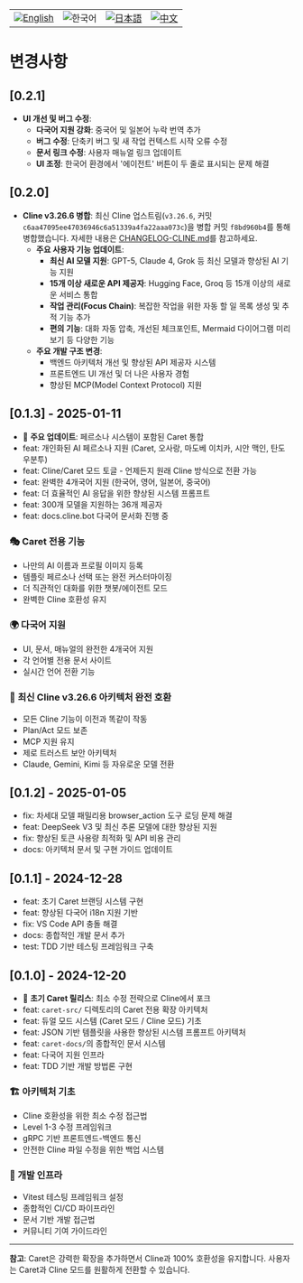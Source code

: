 <div align="center">
  <table>
    <tr>
      <td align="center">
        <a href="../../CHANGELOG.md">
          <img src="https://img.shields.io/badge/English-2563eb?style=for-the-badge&labelColor=1e40af" alt="English"/>
        </a>
      </td>
      <td align="center">
        <img src="https://img.shields.io/badge/한국어-16a34a?style=for-the-badge&labelColor=15803d" alt="한국어"/>
      </td>
      <td align="center">
        <a href="../ja/CHANGELOG.md">
          <img src="https://img.shields.io/badge/日本語-ea580c?style=for-the-badge&labelColor=c2410c" alt="日本語"/>
        </a>
      </td>
      <td align="center">
        <a href="../zh-cn/CHANGELOG.md">
          <img src="https://img.shields.io/badge/中文-dc2626?style=for-the-badge&labelColor=b91c1c" alt="中文"/>
        </a>
      </td>
    </tr>
  </table>
</div>

# 변경사항

## [0.2.1]

- **UI 개선 및 버그 수정**:
  - **다국어 지원 강화**: 중국어 및 일본어 누락 번역 추가
  - **버그 수정**: 단축키 버그 및 새 작업 컨텍스트 시작 오류 수정
  - **문서 링크 수정**: 사용자 매뉴얼 링크 업데이트
  - **UI 조정**: 한국어 환경에서 '에이전트' 버튼이 두 줄로 표시되는 문제 해결

## [0.2.0]

- **Cline v3.26.6 병합**: 최신 Cline 업스트림(`v3.26.6`, 커밋 `c6aa47095ee47036946c6a51339a4fa22aaa073c`)을 병합 커밋 `f8bd960b4`를 통해 병합했습니다. 자세한 내용은 [CHANGELOG-CLINE.md](../../CHANGELOG-CLINE.md)를 참고하세요.
  - **주요 사용자 기능 업데이트**:
    - **최신 AI 모델 지원**: GPT-5, Claude 4, Grok 등 최신 모델과 향상된 AI 기능 지원
    - **15개 이상 새로운 API 제공자**: Hugging Face, Groq 등 15개 이상의 새로운 서비스 통합
    - **작업 관리(Focus Chain)**: 복잡한 작업을 위한 자동 할 일 목록 생성 및 추적 기능 추가
    - **편의 기능**: 대화 자동 압축, 개선된 체크포인트, Mermaid 다이어그램 미리보기 등 다양한 기능
  - **주요 개발 구조 변경**:
    - 백엔드 아키텍처 개선 및 향상된 API 제공자 시스템
    - 프론트엔드 UI 개선 및 더 나은 사용자 경험
    - 향상된 MCP(Model Context Protocol) 지원

## [0.1.3] - 2025-01-11

- 🎉 **주요 업데이트**: 페르소나 시스템이 포함된 Caret 통합
- feat: 개인화된 AI 페르소나 지원 (Caret, 오사랑, 마도베 이치카, 시안 맥인, 탄도 우분투)
- feat: Cline/Caret 모드 토글 - 언제든지 원래 Cline 방식으로 전환 가능
- feat: 완벽한 4개국어 지원 (한국어, 영어, 일본어, 중국어)
- feat: 더 효율적인 AI 응답을 위한 향상된 시스템 프롬프트
- feat: 300개 모델을 지원하는 36개 제공자
- feat: docs.cline.bot 다국어 문서화 진행 중

### 🎭 Caret 전용 기능
- 나만의 AI 이름과 프로필 이미지 등록
- 템플릿 페르소나 선택 또는 완전 커스터마이징
- 더 직관적인 대화를 위한 챗봇/에이전트 모드
- 완벽한 Cline 호환성 유지

### 🌍 다국어 지원
- UI, 문서, 매뉴얼의 완전한 4개국어 지원
- 각 언어별 전용 문서 사이트
- 실시간 언어 전환 기능

### 🚀 **최신 Cline v3.26.6 아키텍처 완전 호환**
- 모든 Cline 기능이 이전과 똑같이 작동
- Plan/Act 모드 보존
- MCP 지원 유지
- 제로 트러스트 보안 아키텍처
- Claude, Gemini, Kimi 등 자유로운 모델 전환

## [0.1.2] - 2025-01-05

- fix: 차세대 모델 패밀리용 browser_action 도구 로딩 문제 해결
- feat: DeepSeek V3 및 최신 추론 모델에 대한 향상된 지원
- fix: 향상된 토큰 사용량 최적화 및 API 비용 관리
- docs: 아키텍처 문서 및 구현 가이드 업데이트

## [0.1.1] - 2024-12-28

- feat: 초기 Caret 브랜딩 시스템 구현
- feat: 향상된 다국어 i18n 지원 기반
- fix: VS Code API 충돌 해결
- docs: 종합적인 개발 문서 추가
- test: TDD 기반 테스팅 프레임워크 구축

## [0.1.0] - 2024-12-20

- 🎉 **초기 Caret 릴리스**: 최소 수정 전략으로 Cline에서 포크
- feat: `caret-src/` 디렉토리의 Caret 전용 확장 아키텍처
- feat: 듀얼 모드 시스템 (Caret 모드 / Cline 모드) 기초
- feat: JSON 기반 템플릿을 사용한 향상된 시스템 프롬프트 아키텍처
- feat: `caret-docs/`의 종합적인 문서 시스템
- feat: 다국어 지원 인프라
- feat: TDD 기반 개발 방법론 구현

### 🏗️ 아키텍처 기초
- Cline 호환성을 위한 최소 수정 접근법
- Level 1-3 수정 프레임워크
- gRPC 기반 프론트엔드-백엔드 통신
- 안전한 Cline 파일 수정을 위한 백업 시스템

### 🧪 개발 인프라
- Vitest 테스팅 프레임워크 설정
- 종합적인 CI/CD 파이프라인
- 문서 기반 개발 접근법
- 커뮤니티 기여 가이드라인

---

**참고**: Caret은 강력한 확장을 추가하면서 Cline과 100% 호환성을 유지합니다. 사용자는 Caret과 Cline 모드를 원활하게 전환할 수 있습니다.
